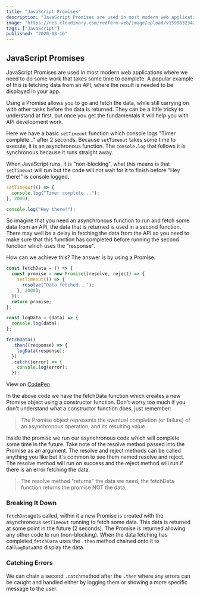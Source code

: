 ```yaml
---
title: "JavaScript Promises"
description: "JavaScript Promises are used in most modern web applications where we need to do some work that takes some time to complete. A popular example of this is fetching data from an API, where the result is needed to be displayed in your app."
image: "https://res.cloudinary.com/redfern-web/image/upload/v1599832342/redfern-dev/png/js.png"
tags: ["JavaScript"]
published: "2020-08-16"
---
```


## JavaScript Promises

JavaScript Promises are used in most modern web applications where we need to do some work that takes some time to complete. A popular example of this is fetching data from an API, where the result is needed to be displayed in your app.

Using a Promise allows you to go and fetch the data, while still carrying on with other tasks before the data is returned. They can be a little tricky to understand at first, but once you get the fundamentals it will help you with API development work.

Here we have a basic `setTimeout` function which console logs "Timer complete..." after 2 seconds. Because `setTimeout` takes some time to execute, it is an asynchronous function. The `console.log` that follows it is synchronous because it runs straight away.

When JavaScript runs, it is "non-blocking", what this means is that `setTimeout` will run but the code will not wait for it to finish before "Hey there!" is console logged.

```js
setTimeout(() => {
  console.log("Timer complete...");
}, 2000);

console.log("Hey there!");
```

So imagine that you need an asynchronous function to run and fetch some data from an API, the data that is returned is used in a second function. There may well be a delay in fetching the data from the API so you need to make sure that this function has completed before running the second function which uses the "response".

How can we achieve this? The answer is by using a Promise.

```js
const fetchData = () => {
  const promise = new Promise((resolve, reject) => {
    setTimeout(() => {
      resolve("Data fetched...");
    }, 2000);
  });
  return promise;
};

const logData = (data) => {
  console.log(data);
};

fetchData()
  .then((response) => {
    logData(response);
  })
  .catch((error) => {
    console.log(error);
  });
```

View on [CodePen](https://codepen.io/garethredfern/pen/qBZONRM)

In the above code we have the fetchData function which creates a new Promise object using a constructor function. Don't worry too much if you don't understand what a constructor function does, just remember:

> The Promise object represents the eventual completion (or failure) of an asynchronous operation, and its resulting value.

Inside the promise we run our asynchronous code which will complete some time in the future. Take note of the resolve method passed into the Promise as an argument. The resolve and reject methods can be called anything you like but it's common to see them named resolve and reject. The resolve method will run on success and the reject method will run if there is an error fetching the data.

> The resolve method "returns" the data we need, the fetchData function returns the promise NOT the data.

### Breaking It Down

`fetchData`gets called, within it a new Promise is created with the asynchronous `setTimeout` running to fetch some data. This data is returned at some point in the future (2 seconds). The Promise is returned allowing any other code to run (non-blocking). When the data fetching has completed,`fetchData` uses the `.then` method chained onto it to call`logData`and display the data.

### Catching Errors

We can chain a second `.catch`method after the `.then` where any errors can be caught and handled either by logging them or showing a more specific message to the user.

